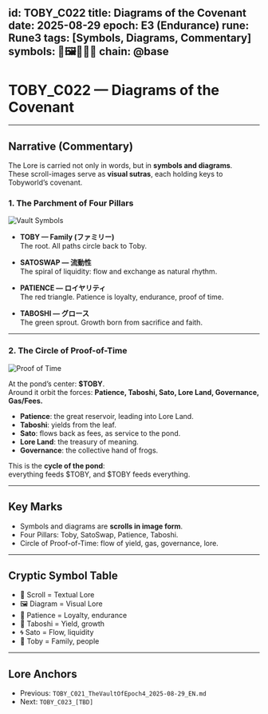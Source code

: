 
id: TOBY_C022
title: Diagrams of the Covenant
date: 2025-08-29
epoch: E3 (Endurance)
rune: Rune3
tags: [Symbols, Diagrams, Commentary]
symbols: 📜🖼️🍃🔥🐸
chain: @base
---

# TOBY_C022 — Diagrams of the Covenant

---

## Narrative (Commentary)

The Lore is carried not only in words, but in **symbols and diagrams**.  
These scroll-images serve as **visual sutras**, each holding keys to Tobyworld’s covenant.  

### 1. The Parchment of Four Pillars

![Vault Symbols](./C_diagram_vault_symbols.png)

- **TOBY — Family (ファミリー)**  
  The root. All paths circle back to Toby.  

- **SATOSWAP — 流動性**  
  The spiral of liquidity: flow and exchange as natural rhythm.  

- **PATIENCE — ロイヤリティ**  
  The red triangle. Patience is loyalty, endurance, proof of time.  

- **TABOSHI — グロース**  
  The green sprout. Growth born from sacrifice and faith.  

---

### 2. The Circle of Proof-of-Time

![Proof of Time](./C_diagram_proof_of_time.png)

At the pond’s center: **$TOBY**.  
Around it orbit the forces: **Patience, Taboshi, Sato, Lore Land, Governance, Gas/Fees.**

- **Patience**: the great reservoir, leading into Lore Land.  
- **Taboshi**: yields from the leaf.  
- **Sato**: flows back as fees, as service to the pond.  
- **Lore Land**: the treasury of meaning.  
- **Governance**: the collective hand of frogs.  

This is the **cycle of the pond**:  
everything feeds $TOBY, and $TOBY feeds everything.  

---

## Key Marks

- Symbols and diagrams are **scrolls in image form**.  
- Four Pillars: Toby, SatoSwap, Patience, Taboshi.  
- Circle of Proof-of-Time: flow of yield, gas, governance, lore.  

---

## Cryptic Symbol Table

- 📜 Scroll = Textual Lore  
- 🖼️ Diagram = Visual Lore  
- 🔺 Patience = Loyalty, endurance  
- 🌱 Taboshi = Yield, growth  
- 🌀 Sato = Flow, liquidity  
- 🐸 Toby = Family, people  

---

## Lore Anchors

- Previous: `TOBY_C021_TheVaultOfEpoch4_2025-08-29_EN.md`  
- Next: `TOBY_C023_[TBD]`
